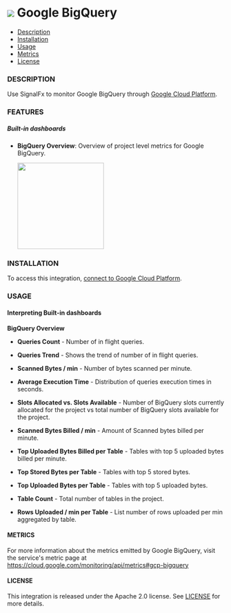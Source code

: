 # ![](./img/integration_googlebigquery.png) Google BigQuery

- [Description](#description)
- [Installation](#installation)
- [Usage](#usage)
- [Metrics](#metrics)
- [License](#license)

### DESCRIPTION

Use SignalFx to monitor Google BigQuery through [Google Cloud Platform](https://github.com/signalfx/integrations/tree/master/gcp)[](sfx_link:gcp).

### FEATURES

##### Built-in dashboards

- **BigQuery Overview**: Overview of project level metrics for Google BigQuery.

  [<img src='./img/google_bigquery.png' width=200px>](./img/google_bigquery.png)


### INSTALLATION

To access this integration, [connect to Google Cloud Platform](https://github.com/signalfx/integrations/tree/master/gcp)[](sfx_link:gcp).

### USAGE

#### Interpreting Built-in dashboards

**BigQuery Overview**

- **Queries Count** - Number of in flight queries.

- **Queries Trend** - Shows the trend of number of in flight queries.

- **Scanned Bytes / min** - Number of bytes scanned per minute.

- **Average Execution Time** - Distribution of queries execution times in seconds.

- **Slots Allocated vs. Slots Available** - Number of BigQuery slots currently allocated for the project vs total number of BigQuery slots available for the project.

- **Scanned Bytes Billed / min** - Amount of Scanned bytes billed per minute.

- **Top Uploaded Bytes Billed per Table** - Tables with top 5 uploaded bytes billed per minute.

- **Top Stored Bytes per Table** - Tables with top 5 stored bytes.

- **Top Uploaded Bytes per Table** - Tables with top 5 uploaded bytes.

- **Table Count** - Total number of tables in the project.

- **Rows Uploaded / min per Table** - List number of rows uploaded per min aggregated by table.

#### METRICS

For more information about the metrics emitted by Google BigQuery, visit the service's metric page at <a target="_blank" href="https://cloud.google.com/monitoring/api/metrics#gcp-bigquery">https://cloud.google.com/monitoring/api/metrics#gcp-bigquery</a>

#### LICENSE

This integration is released under the Apache 2.0 license. See [LICENSE](./LICENSE) for more details.
